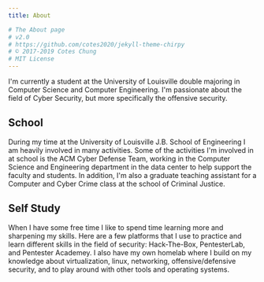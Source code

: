 ```yaml
---
title: About

# The About page
# v2.0
# https://github.com/cotes2020/jekyll-theme-chirpy
# © 2017-2019 Cotes Chung
# MIT License
---
```


I'm currently a student at the University of Louisville double majoring in Computer Science and Computer Engineering. I'm passionate about the field of Cyber Security, but more specifically the offensive security.

## School

During my time at the University of Louisville J.B. School of Engineering I am heavily involved in many activities. Some of the activities I'm involved in at school is the ACM Cyber Defense Team, working in the Computer Science and Engineering department in the data center to help support the faculty and students. In addition, I'm also a graduate teaching assistant for a Computer and Cyber Crime class at the school of Criminal Justice.

## Self Study

When I have some free time I like to spend time learning more and sharpening my skills. Here are a few platforms that I use to practice and learn different skills in the field of security: Hack-The-Box, PentesterLab, and Pentester Academey. I also have my own homelab where I build on my knowledge about virtualization, linux, networking, offensive/defensive security, and to play around with other tools and operating systems.
